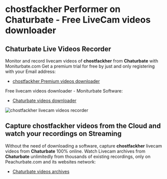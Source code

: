 # chostfackher Performer on Chaturbate - Free LiveCam videos downloader

## Chaturbate Live Videos Recorder

Monitor and record livecam videos of **chostfackher** from **Chaturbate** with Moniturbate.com
Get a premium trial for free by just and only registering with your Email address:
* [chostfackher Premium videos downloader](https://moniturbate.com/request-demo-licence-key.html)

Free livecam videos downloader - Moniturbate Software:
* [Chaturbate videos downloader](https://moniturbate.com/moniturbate-download-software.html)

![chostfackher livecam videos recorder](https://peachurnet.com/templates/moniturbate-software.png)


## Capture chostfackher videos from the Cloud and watch your recordings on Streaming

Without the need of downloading a software, capture **chostfackher** livecam videos from **Chaturbate** 100% online.
Watch Livecam archives from **Chaturbate** unlimitedly from thousands of existing recordings, only on Peachurbate.com and its websites network:
* [Chaturbate videos archives](https://peachurnet.com/)